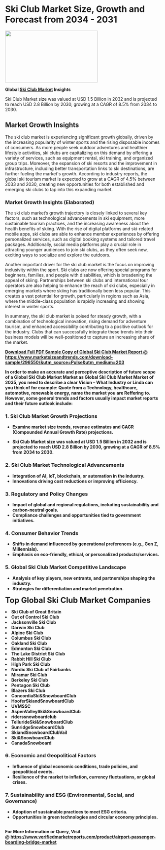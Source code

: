 <H1>Ski Club Market Size, Growth and Forecast from 2034 - 2031</H1><img class="aligncenter size-medium wp-image-584254" src="https://thirdeyenews.in/wp-content/uploads/2034/09/Global-Market-Research-300x168.jpeg" alt="" width="300" height="168" /><p><strong>Global&nbsp;<a href="https://www.marketsizeandtrends.com/download-sample/296550/&amp;utm_source=Pulse&amp;utm_medium=203">Ski Club Market</a> Insights</strong></p><p>Ski Club Market size was valued at USD 1.5 Billion in 2032 and is projected to reach USD 2.8 Billion by 2030, growing at a CAGR of 8.5% from 2034 to 2030.</p><p><h2>Market Growth Insights</h2> <p>The ski club market is experiencing significant growth globally, driven by the increasing popularity of winter sports and the rising disposable incomes of consumers. As more people seek outdoor adventures and healthier lifestyle activities, ski clubs are capitalizing on this demand by offering a variety of services, such as equipment rental, ski training, and organized group trips. Moreover, the expansion of ski resorts and the improvement in infrastructure, including better transportation links to ski destinations, are further fueling the market's growth. According to industry reports, the global ski tourism market is expected to grow at a CAGR of 4.5% between 2033 and 2030, creating new opportunities for both established and emerging ski clubs to tap into this expanding market.</p> <p><strong><a href="#download"></a></strong></p> <h3>Market Growth Insights (Elaborated)</h3> <p>The ski club market’s growth trajectory is closely linked to several key factors, such as technological advancements in ski equipment, more sustainable tourism practices, and the increasing awareness about the health benefits of skiing. With the rise of digital platforms and ski-related mobile apps, ski clubs are able to enhance member experiences by offering personalized services, such as digital booking systems and tailored travel packages. Additionally, social media platforms play a crucial role in attracting younger audiences to join ski clubs, as they often seek new, exciting ways to socialize and explore the outdoors.</p> <p>Another important driver for the ski club market is the focus on improving inclusivity within the sport. Ski clubs are now offering special programs for beginners, families, and people with disabilities, which is broadening the appeal of skiing. Partnerships between ski clubs and international tour operators are also helping to enhance the reach of ski clubs, especially in emerging markets where skiing has traditionally been less popular. This creates a vast potential for growth, particularly in regions such as Asia, where the middle-class population is rapidly increasing and showing interest in winter sports.</p> <p>In summary, the ski club market is poised for steady growth, with a combination of technological innovation, rising demand for adventure tourism, and enhanced accessibility contributing to a positive outlook for the industry. Clubs that can successfully integrate these trends into their business models will be well-positioned to capture an increasing share of the market.</p> <p><strong><a href="#getmore"></p><p><span class=""><strong>Download Full PDF Sample Copy of Global Ski Club Market Report</strong> @ <a href="https://www.marketsizeandtrends.com/download-sample/296550/&amp;utm_source=Pulse&amp;utm_medium=203" target="_blank">https://www.marketsizeandtrends.com/download-sample/296550/&amp;utm_source=Pulse&amp;utm_medium=203</a></span></p><p>In order to make an accurate and perceptive description of future scope of a Global&nbsp;Ski Club Market Market as Global&nbsp;Ski Club Market Market of 2035, you need to describe a clear Vision &ndash; What Industry or Linda can you think of for example: Quote from a Technology, healthcare, automotive, renewable energy, name the market you are Reffering to. However, some general trends and factors usually impact market reports and their future outlook include:</p><h3>1.&nbsp;<strong>Ski Club Market Growth Projections</strong></h3><ul><li>Examine market size trends, revenue estimates and CAGR (Compounded Annual Growth Rate) projections.</li><li><p>Ski Club Market size was valued at USD 1.5 Billion in 2032 and is projected to reach USD 2.8 Billion by 2030, growing at a CAGR of 8.5% from 2034 to 2030.</p></li></ul><h3>2.&nbsp;<strong>Ski Club Market Technological Advancements</strong></h3><ul><li>Integration of AI, IoT, blockchain, or automation in the industry.</li><li>Innovations driving cost reductions or improving efficiency.</li></ul><h3>3.&nbsp;<strong>Regulatory and Policy Changes</strong></h3><ul><li>Impact of global and regional regulations, including sustainability and carbon-neutral goals.</li><li>Compliance challenges and opportunities tied to government initiatives.</li></ul><h3>4.&nbsp;<strong>Consumer Behavior Trends</strong></h3><ul><li>Shifts in demand influenced by generational preferences (e.g., Gen Z, Millennials).</li><li>Emphasis on eco-friendly, ethical, or personalized products/services.</li></ul><h3>5.&nbsp;<strong>Global Ski Club Market Competitive Landscape</strong></h3><ul><li>Analysis of key players, new entrants, and partnerships shaping the industry.</li><li>Strategies for differentiation and market penetration.</li></ul><p data-pm-slice="1 1 []"><span style="color: inherit; font-family: inherit; font-size: 25px;">Top Global Ski Club Market Companies</span></p><div class="" data-test-id=""><p><li>Ski Club of Great Britain</li><li> Out of Control Ski Club</li><li> Jacksonville Ski Club</li><li> Darwin Ski Club</li><li> Alpine Ski Club</li><li> Columbus Ski Club</li><li> Oakland Ski Club</li><li> Edmonton Ski Club</li><li> The Lake District Ski Club</li><li> Rabbit Hill Ski Club</li><li> High Park Ski Club</li><li> Nordic Ski Club of Fairbanks</li><li> Miramar Ski Club</li><li> Berkeley Ski Club</li><li> Pentagon Ski Club</li><li> Blazers Ski Club</li><li> ConcordiaSki&SnowboardClub</li><li> HooferSkiandSnowboardClub</li><li> UVMSSC</li><li> AspenValleySki&SnowboardClub</li><li> riderssnowboardclub</li><li> TellurideSki&SnowboardClub</li><li> SunridgeSnowboardClub</li><li> SkiandSnowboardClubVail</li><li> Ski&SnowboardClub</li><li> CanadaSnowboard</li></p></div><h3>6.&nbsp;<strong>Economic and Geopolitical Factors</strong></h3><ul><li>Influence of global economic conditions, trade policies, and geopolitical events.</li><li>Resilience of the market to inflation, currency fluctuations, or global crises.</li></ul><h3>7.&nbsp;<strong>Sustainability and ESG (Environmental, Social, and Governance)</strong></h3><ul><li>Adoption of sustainable practices to meet ESG criteria.</li><li>Opportunities in green technologies and circular economy principles.</li></ul><h2><strong style="font-size: 14px;">For More Information or Query, Visit @&nbsp;</strong><a style="background-color: #ffffff; font-size: 14px;" href="https://www.marketsizeandtrends.com/report/ski-club-market/" target="_blank">https://www.verifiedmarketreports.com/product/airport-passenger-boarding-bridge-market</a></h2>

